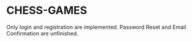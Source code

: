 # CHESS-GAMES

Only login and registration are implemented. Password Reset and Email Confirmation are unfinished. 

